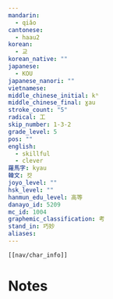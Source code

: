 ```yaml
---
mandarin:
  - qiǎo
cantonese:
  - haau2
korean:
  - 교
korean_native: ""
japanese:
  - KOU
japanese_nanori: ""
vietnamese:
middle_chinese_initial: kʰ
middle_chinese_final: ɣau
stroke_count: "5"
radical: 工
skip_number: 1-3-2
grade_level: 5
pos: ""
english:
  - skillful
  - clever
羅馬字: kyau
韓文: 캿
joyo_level: ""
hsk_level: ""
hanmun_edu_level: 高等
danayo_id: 5209
mc_id: 1004
graphemic_classification: 考
stand_in: 巧妙
aliases:
---
```

```meta-bind-embed
[[nav/char_info]]
```

# Notes
